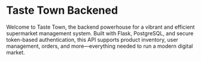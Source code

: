 # Taste Town Backened

Welcome to Taste Town, the backend powerhouse for a vibrant and efficient supermarket management system. Built with Flask, PostgreSQL, and secure token-based authentication, this API supports product inventory, user management, orders, and more—everything needed to run a modern digital market.



